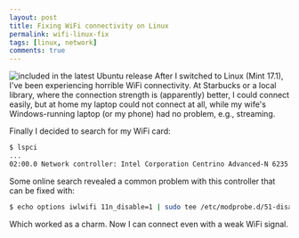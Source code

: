 ```yaml
---
layout: post
title: Fixing WiFi connectivity on Linux
permalink: wifi-linux-fix
tags: [linux, network]
comments: true
---
```

![](http://imgs.xkcd.com/comics/zealous_autoconfig.png "included in the latest Ubuntu release")
After I switched to Linux (Mint 17.1), I've been experiencing horrible WiFi connectivity. At Starbucks or a local library, where the connection strength is (apparently) better, I could connect easily, but at home my laptop could not connect at all, while my wife's Windows-running laptop (or my phone) had no problem, e.g., streaming.

Finally I decided to search for my WiFi card:

``` bash
$ lspci
...
02:00.0 Network controller: Intel Corporation Centrino Advanced-N 6235 (rev 24)
```

Some online search revealed a common problem with this controller that can be fixed with:

``` bash
$ echo options iwlwifi 11n_disable=1 | sudo tee /etc/modprobe.d/51-disable-6235-11n.conf
```

Which worked as a charm. Now I can connect even with a weak WiFi signal.
